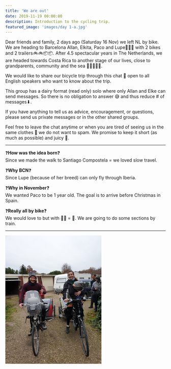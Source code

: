 ```yaml
---
title: 'We are out'
date: 2019-11-19 00:00:00
description: Introduction to the cycling trip.
featured_image: 'images/day 1-a.jpg'
---
```



Dear friends and family, 2 days ago (Saturday 16 Nov) we left NL by bike. We are heading to Barcelona Allan, Elkita, Paco and Lupe👫👶🐶 with 2 bikes and 2 trailers🚲🚲📦📦. After 4.5 spectacular years in The Netherlands, we are headed towards Costa Rica to another stage of our lives, close to grandparents, community and the sea 👬👭👬🚶🌊.

We would like to share our bicycle trip through this chat 💬 open to all English speakers who want to know about the trip.

This group has a dairy format (read only) solo where only Allan and Elke can send messages. So there is no obligation to answer 😅 and thus reduce # of messages⬇.

If you have anything to tell us as advice, encouragement, or questions, please send us private messages or in the other shared groups.

Feel free to leave the chat anytime or when you are tired of seeing us in the same clothes 😬 we do not want to spam. We promise to keep it short (as much as possible) and juicy 🍊.


---
❓**How was the idea born**❓ <br>
Since we made the walk to Santiago Compostela = we loved slow travel.

❓**Why BCN**❓<br>
Since Lupe (because of her breed) can only fly through Iberia.

❓**Why in November**❓<br>
We wanted Paco to be 1 year old. The goal is to arrive before Christmas in Spain.

❓**Really all by bike**❓ <br>
We would love to but with 👶🐶 = 🐢. We are going to do some sections by train.


---

<img src="/images/day 1-a.jpg" width="60%" height="60%">



